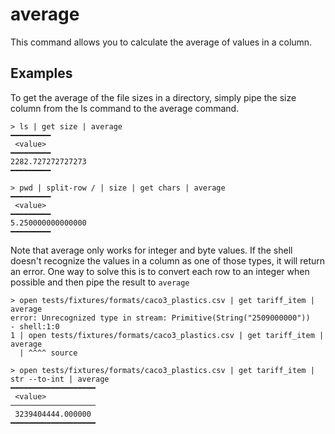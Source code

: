 # average
This command allows you to calculate the average of values in a column.

## Examples
To get the average of the file sizes in a directory, simply pipe the size column from the ls command to the average command.

```shell
> ls | get size | average
━━━━━━━━━
 <value>
━━━━━━━━━
2282.727272727273
━━━━━━━━━
```

```shell
> pwd | split-row / | size | get chars | average
━━━━━━━━━
 <value>
━━━━━━━━━
5.250000000000000
━━━━━━━━━
```

Note that average only works for integer and byte values. If the shell doesn't recognize the values in a column as one of those types, it will return an error.
One way to solve this is to convert each row to an integer when possible and then pipe the result to `average`

```shell
> open tests/fixtures/formats/caco3_plastics.csv | get tariff_item | average
error: Unrecognized type in stream: Primitive(String("2509000000"))
- shell:1:0
1 | open tests/fixtures/formats/caco3_plastics.csv | get tariff_item | average
  | ^^^^ source
```

```shell
> open tests/fixtures/formats/caco3_plastics.csv | get tariff_item | str --to-int | average
━━━━━━━━━━━━━━━━━━━
 <value>
───────────────────
 3239404444.000000
━━━━━━━━━━━━━━━━━━━
```


